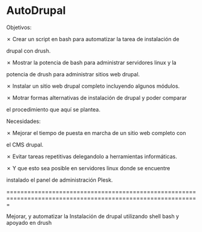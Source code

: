 
AutoDrupal
=====================

Objetivos:

✗ Crear un script en bash para automatizar la tarea de instalación de

drupal con drush.

✗ Mostrar la potencia de bash para administrar servidores linux y la

potencia  de  drush  para  administrar  sitios  web  drupal.

✗ Instalar un sitio web drupal completo incluyendo algunos módulos.

✗ Motrar formas alternativas de instalación de drupal y poder comparar

el procedimiento que aquí se plantea.     


Necesidades:

✗ Mejorar el tiempo de puesta en marcha de un sitio web completo con

el  CMS  drupal.                                 

✗ Evitar  tareas  repetitivas  delegandolo  a  herramientas  informáticas.

✗ Y  que  esto  sea  posible  en  servidores  linux  donde  se  encuentre

instalado  el  panel  de  administración  Plesk.


=============================================================================================================

Mejorar, y automatizar la Instalación de drupal utilizando shell bash y apoyado en drush
